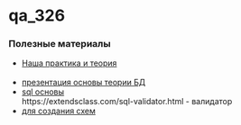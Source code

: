# qa_326
<h3>Полезные материалы</h3>
<ul>
<li><a href="https://docs.google.com/document/d/13P5YTd6hIHXm6RKy2_g6yyQi9ipgXhuEpBy7udBK35Y/edit?usp=sharing"> Наша практика и теория </a></li> <br>
<li><a href="https://docs.google.com/presentation/d/1bef5iEjtvom-LCLCmMW59-oNAbgtjoC4/edit?usp=sharing&ouid=110210230185254273727&rtpof=true&sd=true">презентация основы теории БД</a> <br></li>
<li><a href="https://docs.google.com/presentation/d/1BOpxVDGaiH63jyGNWqQ6HyZ2OSBL689S/edit?usp=sharing&ouid=110210230185254273727&rtpof=true&sd=true" target="_blank">sql основы</a> <br></li>
https://extendsclass.com/sql-validator.html - валидатор 
<li><a href="https://erdplus.com/" target="_blank">для создания схем</a> </li>
</ul>
